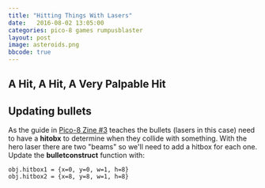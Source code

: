 ```yaml
---
title: "Hitting Things With Lasers"
date:   2016-08-02 13:05:00
categories: pico-8 games rumpusblaster
layout: post
image: asteroids.png
bbcode: true
---
```


## A Hit, A Hit, A Very Palpable Hit



## Updating bullets

As the guide in [Pico-8 Zine #3](https://sectordub.itch.io/pico-8-fanzine-3) teaches the bullets (lasers in this case) need to have a **hitobx** to determine when they collide with something.  With the hero laser there are two "beams" so we'll need to add a hitbox for each one.  Update the **bulletconstruct** function with:

```
obj.hitbox1 = {x=0, y=0, w=1, h=8}
obj.hitbox2 = {x=8, y=8, w=1, h=8}
```

